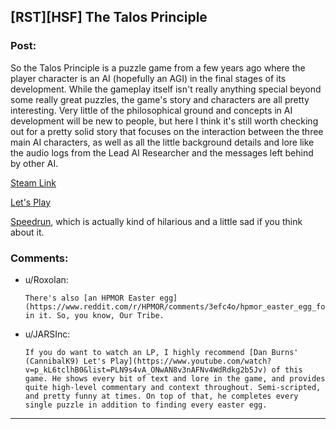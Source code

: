 ## [RST][HSF] The Talos Principle

### Post:

So the Talos Principle is a puzzle game from a few years ago where the player character is an AI (hopefully an AGI) in the final stages of its development. While the gameplay itself isn't really anything special beyond some really great puzzles, the game's story and characters are all pretty interesting. Very little of the philosophical ground and concepts in AI development will be new to people, but here I think it's still worth checking out for a pretty solid story that focuses on the interaction between the three main AI characters, as well as all the little background details and lore like the audio logs from the Lead AI Researcher and the messages left behind by other AI.

[Steam Link](http://store.steampowered.com/app/257510/)

[Let's Play](https://www.youtube.com/watch?v=akl9VCqs9_U&list=PL5dr1EHvfwpOv1JabqVWmVg3IMqjIqp5Q)

[Speedrun](https://www.youtube.com/watch?v=3ThLvVVyufs), which is actually kind of hilarious and a little sad if you think about it.

### Comments:

- u/Roxolan:
  ```
  There's also [an HPMOR Easter egg](https://www.reddit.com/r/HPMOR/comments/3efc4o/hpmor_easter_egg_found_in_the_talos_principle/) in it. So, you know, Our Tribe.
  ```

- u/JARSInc:
  ```
  If you do want to watch an LP, I highly recommend [Dan Burns' (CannibalK9) Let's Play](https://www.youtube.com/watch?v=p_kL6tclhB0&list=PLN9s4vA_ONwAN8v3nAFNv4WdRdkg2b5Jv) of this game. He shows every bit of text and lore in the game, and provides quite high-level commentary and context throughout. Semi-scripted, and pretty funny at times. On top of that, he completes every single puzzle in addition to finding every easter egg.
  ```

---


